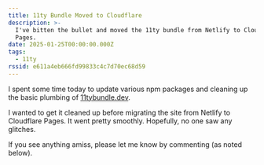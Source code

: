 ```yaml
---
title: 11ty Bundle Moved to Cloudflare
description: >-
  I've bitten the bullet and moved the 11ty bundle from Netlify to Cloudflare
  Pages.
date: 2025-01-25T00:00:00.000Z
tags:
  - 11ty
rssid: e611a4eb666fd99833c4c7d70ec68d59
---
```


I spent some time today to update various npm packages and cleaning up the basic plumbing of [11tybundle.dev](https://11tybundle.dev).

I wanted to get it cleaned up before migrating the site from Netlify to Cloudflare Pages. It went pretty smoothly. Hopefully, no one saw any glitches.

If you see anything amiss, please let me know by commenting (as noted below).